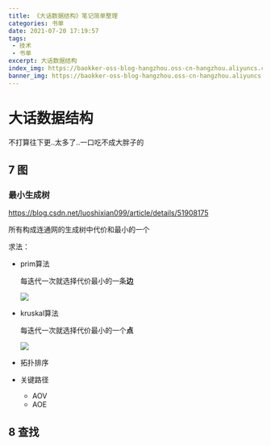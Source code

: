 ```yaml
---
title: 《大话数据结构》笔记简单整理
categories: 书单
date: 2021-07-20 17:19:57
tags: 
 - 技术
 - 书单
excerpt: 大话数据结构
index_img: https://baokker-oss-blog-hangzhou.oss-cn-hangzhou.aliyuncs.com/cdn_for_blog/blog_imgs/defaultImages.jpg
banner_img: https://baokker-oss-blog-hangzhou.oss-cn-hangzhou.aliyuncs.com/cdn_for_blog/blog_imgs/defaultImages.jpg
---
```


# 大话数据结构

不打算往下更..太多了..一口吃不成大胖子的

## 7 图



### 最小生成树

https://blog.csdn.net/luoshixian099/article/details/51908175

所有构成连通网的生成树中代价和最小的一个

求法：

- prim算法

  每迭代一次就选择代价最小的一条**边**

  ![](https://img-blog.csdn.net/20160714144315409)

- kruskal算法

  每迭代一次就选择代价最小的一个**点**

  ![](https://img-blog.csdn.net/20160714161107576)

- 拓扑排序
- 关键路径
  - AOV
  - AOE



## 8 查找

